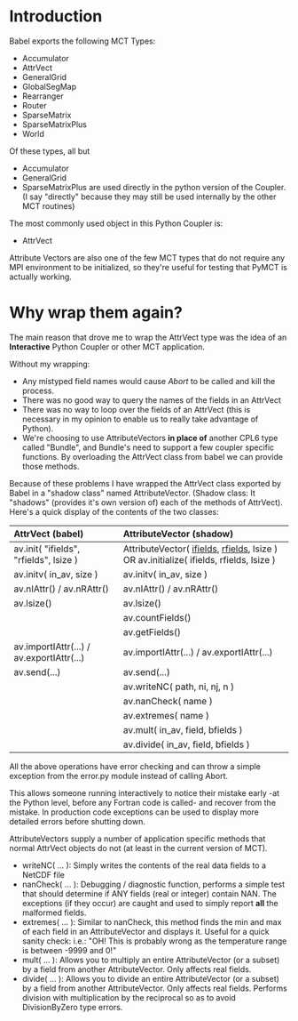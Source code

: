 # Introduction #

Babel exports the following MCT Types:
  * Accumulator
  * AttrVect
  * GeneralGrid
  * GlobalSegMap
  * Rearranger
  * Router
  * SparseMatrix
  * SparseMatrixPlus
  * World

Of these types, all but
  * Accumulator
  * GeneralGrid
  * SparseMatrixPlus
are used directly in the python version of the Coupler.  (I say "directly" because they may still be used internally by the other MCT routines)

The most commonly used object in this Python Coupler is:
  * AttrVect

Attribute Vectors are also one of the few MCT types that do not require any MPI environment to be initialized, so they're useful for testing that PyMCT is actually working.

# Why wrap them again? #

The main reason that drove me to wrap the AttrVect type was the idea of an **Interactive** Python Coupler or other MCT application.

Without my wrapping:
  * Any mistyped field names would cause _Abort_ to be called and kill the process.
  * There was no good way to query the names of the fields in an AttrVect
  * There was no way to loop over the fields of an AttrVect (this is necessary in my opinion to enable us to really take advantage of Python).
  * We're choosing to use AttributeVectors **in place of** another CPL6 type called "Bundle", and Bundle's need to support a few coupler specific functions.  By overloading the AttrVect class from babel we can provide those methods.

Because of these problems I have wrapped the AttrVect class exported by Babel in a "shadow class" named AttributeVector.  (Shadow class:  It "shadows" (provides it's own version of) each of the methods of AttrVect).
Here's a quick display of the contents of the two classes:

| AttrVect (babel) | AttributeVector (shadow) |
|:-----------------|:-------------------------|
| av.init( "ifields", "rfields", lsize )                  |  AttributeVector( [ifields](ifields.md), [rfields](rfields.md), lsize ) OR av.initialize( ifields, rfields, lsize )     |
| av.initv( in\_av, size ) | av.initv( in\_av, size ) |
| av.nIAttr() / av.nRAttr() | av.nIAttr() / av.nRAttr() |
| av.lsize()       | av.lsize()               |
|                  | av.countFields()         |
|                  | av.getFields()           |
| av.importIAttr(...) / av.exportIAttr(...) | av.importIAttr(...) / av.exportIAttr(...) |
| av.send(...)     | av.send(...)             |
|                  | av.writeNC( path, ni, nj, n ) |
|                  | av.nanCheck( name )      |
|                  | av.extremes( name )      |
|                  | av.mult( in\_av, field, bfields ) |
|                  | av.divide( in\_av, field, bfields ) |

All the above operations have error checking and can throw a simple exception from the error.py module instead of calling Abort.

This allows someone running interactively to notice their mistake early -at the Python level, before any Fortran code is called- and recover from the mistake.  In production code exceptions can be used to display more detailed errors before shutting down.

AttributeVectors supply a number of application specific methods that normal AttrVect objects do not (at least in the current version of MCT).
  * writeNC( ... ):  Simply writes the contents of the real data fields to a NetCDF file
  * nanCheck( ... ):  Debugging / diagnostic function, performs a simple test that should determine if ANY fields (real or integer) contain NAN.  The exceptions (if they occur) are caught and used to simply report **all** the malformed fields.
  * extremes( ... ): Similar to nanCheck, this method finds the min and max of each field in an AttributeVector and displays it.  Useful for a quick sanity check: i.e.:  "OH!  This is probably wrong as the temperature range is between -9999 and 0!"
  * mult( ... ):  Allows you to multiply an entire AttributeVector (or a subset) by a field from another AttributeVector.  Only affects real fields.
  * divide( ... ):  Allows you to divide an entire AttributeVector (or a subset) by a field from another AttributeVector.   Only affects real fields.  Performs division with multiplication by the reciprocal so as to avoid DivisionByZero type errors.

